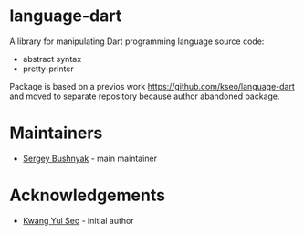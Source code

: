 # language-dart

<!-- [![Hackage](https://img.shields.io/hackage/v/language-dart.svg?style=flat)](https://hackage.haskell.org/package/language-dart) -->
<!-- [![Build Status](https://travis-ci.org/kseo/language-dart.svg?branch=master)](https://travis-ci.org/kseo/language-dart) -->

A library for manipulating Dart programming language source code:
- abstract syntax
- pretty-printer

Package is based on a previos work https://github.com/kseo/language-dart and moved to separate repository because author abandoned package.

# Maintainers

- [Sergey Bushnyak](https://github.com/sigrlami) - main maintainer
<!-- - [Mario Blažević](https://github.com/blamario) - co-maintainer, backup maintainer -->

# Acknowledgements

- [Kwang Yul Seo](https://github.com/kseo)  - initial author
